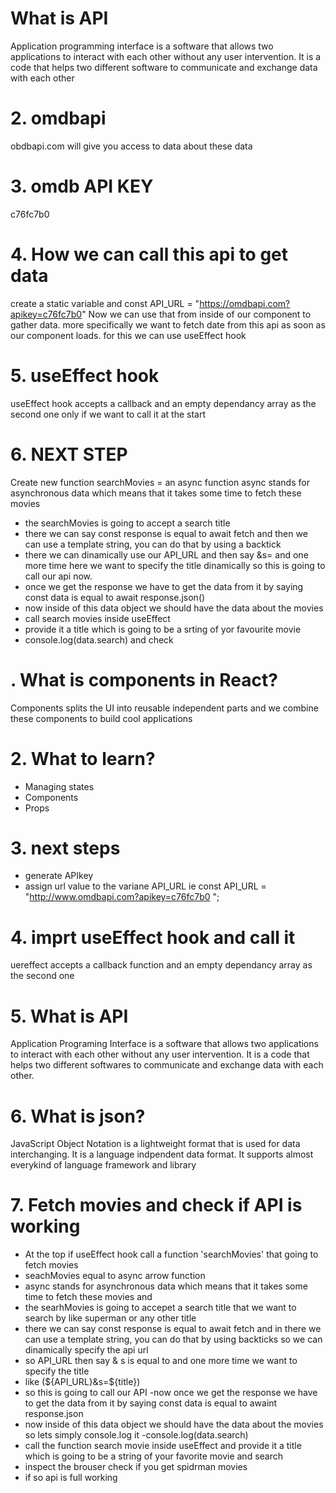 # What is API

Application programming interface is a software that allows two applications to interact with each other without any user intervention. It is a code that helps two different software to communicate and exchange data with each other

# 2. omdbapi

obdbapi.com will give you access to data about these data

# 3. omdb API KEY

c76fc7b0

# 4. How we can call this api to get data

create a static variable and
const API_URL = "https://omdbapi.com?apikey=c76fc7b0"
Now we can use that from inside of our component to gather data. more specifically we want to fetch date from this api as soon as our component loads.
for this we can use useEffect hook

# 5. useEffect hook

useEffect hook accepts a callback and an empty dependancy array as the second one only if we want to call it at the start

# 6. NEXT STEP

Create new function searchMovies = an async function
async stands for asynchronous data which means that it takes some time to fetch these movies

- the searchMovies is going to accept a search title
- there we can say const response is equal to await fetch and then we can use a template string, you can do that by using a backtick
- there we can dinamically use our API_URL and then say &s= and one more time here we want to specify the title dinamically so this is going to call our api now.
- once we get the response we have to get the data from it by saying const data is equal to await response.json()
- now inside of this data object we should have the data about the movies
- call search movies inside useEffect
- provide it a title which is going to be a srting of yor favourite movie
- console.log(data.search) and check

# . What is components in React?

Components splits the UI into reusable independent parts and we combine these components to build cool applications

# 2. What to learn?

- Managing states
- Components
- Props

# 3. next steps

- generate APIkey
- assign url value to the variane API_URL ie const API_URL = "http://www.omdbapi.com?apikey=c76fc7b0 ";

# 4. imprt useEffect hook and call it

uereffect accepts a callback function and an empty dependancy array as the second one

# 5. What is API

Application Programing Interface is a software that allows two applications to interact with each other without any user intervention. It is a code that helps two different softwares to communicate and exchange data with each other.

# 6. What is json?

JavaScript Object Notation is a lightweight format that is used for data interchanging. It is a language indpendent data format. It supports almost everykind of language framework and library

# 7. Fetch movies and check if API is working

- At the top if useEffect hook call a function 'searchMovies' that going to fetch movies
- seachMovies equal to async arrow function
- async stands for asynchronous data which means that it takes some time to fetch these movies and
- the searhMovies is going to accepet a search title that we want to search by like superman or any other title
- there we can say const response is equal to await fetch and in there we can use a template string, you can do that
  by using backticks so we can dinamically specify the api url
- so API_URL then say & s is equal to and one more time we want to specify the title
- like (${API_URL}&s=${title})
- so this is going to call our API
  -now once we get the response we have to get the data from it by saying const data is equal to awaint response.json
- now inside of this data object we should have the data about the movies so lets simply console.log it
  -console.log(data.search)
- call the function search movie inside useEffect and provide it a title which is going to be a string of your favorite movie and search
- inspect the brouser check if you get spidrman movies
- if so api is full working
